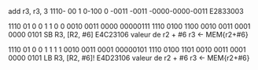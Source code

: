 add r3, r3, 3 
1110- 00 1 0-100 0 -0011 -0011 -0000-0000-0011
E2833003


1110 01 0 0 1 1 0 0 0010 0011 0000 00000111
1110 0100 1100 0010 0011 0001 0000 0101
SB R3, [R2, #6]
E4C23106
valeur de r2 + #6
r3 <- MEM{r2+#6}



1110 01 0 0 1 1 1 1 0010 0011 0001 00000101
1110 0100 1101 0010 0011 0001 0000 0101
LB R3, [R2, #6]!
E4D23106
valeur de r2 + #6
r3 <- MEM{r2+#6}



